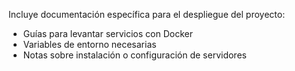 Incluye documentación específica para el despliegue del proyecto:

- Guías para levantar servicios con Docker
- Variables de entorno necesarias
- Notas sobre instalación o configuración de servidores
